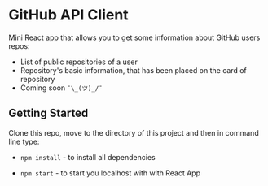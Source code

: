 # GitHub API Client

Mini React app that allows you to get some information about GitHub users repos:
* List of public repositories of a user
* Repository's basic information, that has been placed on the card of repository
* Coming soon  `¯\_(ツ)_/¯`

## Getting Started

Clone this repo, move to the directory of this project and then in command line type:

* `npm install` - to install all dependencies

* `npm start` - to start you localhost with with React App

